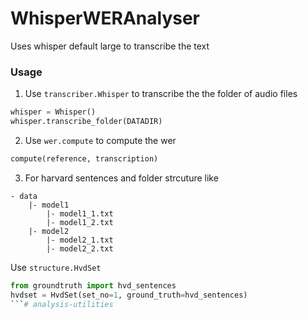 # WhisperWERAnalyser

Uses whisper default large to transcribe the text



### Usage

1. Use `transcriber.Whisper` to transcribe the the folder of audio files
```python
whisper = Whisper()
whisper.transcribe_folder(DATADIR)
```
2. Use `wer.compute` to compute the wer
```python
compute(reference, transcription)
```

3. For harvard sentences and folder strcuture like
```
- data
    |- model1
        |- model1_1.txt
        |- model1_2.txt
    |- model2
        |- model2_1.txt
        |- model2_2.txt
```

Use `structure.HvdSet`
```python
from groundtruth import hvd_sentences
hvdset = HvdSet(set_no=1, ground_truth=hvd_sentences)
```# analysis-utilities
